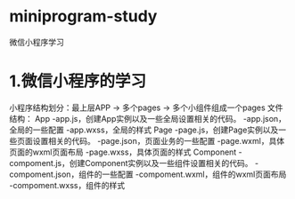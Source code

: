 # miniprogram-study
微信小程序学习
# 1.微信小程序的学习
小程序结构划分：最上层APP ->  多个pages -> 多个小组件组成一个pages
文件结构：
App 
  -app.js，创建App实例以及一些全局设置相关的代码。
  -app.json，全局的一些配置
  -app.wxss，全局的样式
Page
  -page.js，创建Page实例以及一些页面设置相关的代码。
  -page.json，页面业务的一些配置
  -page.wxml，具体页面的wxml页面布局
  -page.wxss，具体页面的样式
Component
  -compoment.js，创建Component实例以及一些组件设置相关的代码。
  -compoment.json，组件的一些配置
  -compoment.wxml，组件的wxml页面布局
  -compoment.wxss，组件的样式
